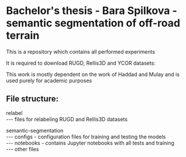 # Bachelor's thesis - Bara Spilkova - semantic segmentation of off-road terrain
This is a repository which contains all performed experiments  

It is required to download RUGD, Rellis3D and YCOR datasets:  


This work is mostly dependent on the work of Haddad and Mulay and is used purely for academic purposes  


## File structure:  
relabel  
--- files for relabeling RUGD and Rellis3D datasets  
  
semantic-segmentation  
--- configs - configuration files for training and testing the models  
--- notebooks - contains Jupyter notebooks with all tests and training  
--- other files
